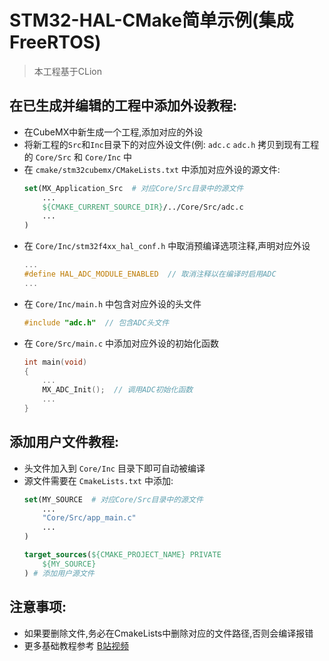 # STM32-HAL-CMake简单示例(集成FreeRTOS)

> 本工程基于CLion

## 在已生成并编辑的工程中添加外设教程:
- 在CubeMX中新生成一个工程,添加对应的外设
- 将新工程的`Src`和`Inc`目录下的对应外设文件(例: `adc.c` `adc.h` 拷贝到现有工程的 `Core/Src` 和 `Core/Inc` 中
- 在 `cmake/stm32cubemx/CMakeLists.txt` 中添加对应外设的源文件:
    ```cmake
    set(MX_Application_Src  # 对应Core/Src目录中的源文件
        ...
        ${CMAKE_CURRENT_SOURCE_DIR}/../Core/Src/adc.c
        ...
    )
    ```
- 在 `Core/Inc/stm32f4xx_hal_conf.h` 中取消预编译选项注释,声明对应外设
    ```c
    ...
    #define HAL_ADC_MODULE_ENABLED  // 取消注释以在编译时启用ADC
    ...
    ```
- 在 `Core/Inc/main.h` 中包含对应外设的头文件
    ```c
    #include "adc.h"  // 包含ADC头文件
    ```
- 在 `Core/Src/main.c` 中添加对应外设的初始化函数
    ```c
    int main(void)
    {
        ...
        MX_ADC_Init();  // 调用ADC初始化函数
        ...
    }
    ```

## 添加用户文件教程:
- 头文件加入到 `Core/Inc` 目录下即可自动被编译
- 源文件需要在 `CmakeLists.txt` 中添加:
    ```cmake
    set(MY_SOURCE  # 对应Core/Src目录中的源文件
        ...
        "Core/Src/app_main.c"
        ...
    )
  
    target_sources(${CMAKE_PROJECT_NAME} PRIVATE
        ${MY_SOURCE}
    ) # 添加用户源文件
    ```

## 注意事项:
- 如果要删除文件,务必在CmakeLists中删除对应的文件路径,否则会编译报错
- 更多基础教程参考 [B站视频](https://www.bilibili.com/video/BV1ren2zMEaS/)